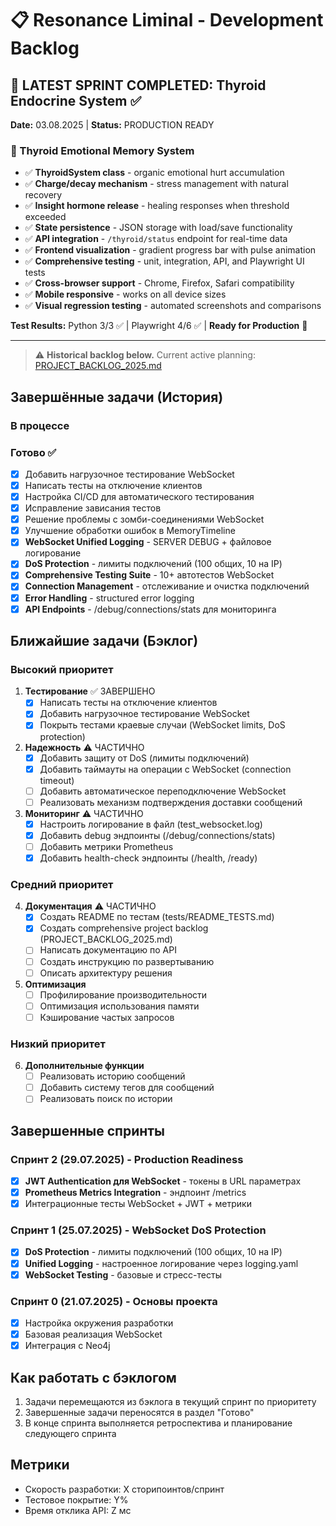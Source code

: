 # 📋 Resonance Liminal - Development Backlog

## 🎉 LATEST SPRINT COMPLETED: Thyroid Endocrine System ✅
**Date:** 03.08.2025 | **Status:** PRODUCTION READY

### 🧬 Thyroid Emotional Memory System
- ✅ **ThyroidSystem class** - organic emotional hurt accumulation
- ✅ **Charge/decay mechanism** - stress management with natural recovery
- ✅ **Insight hormone release** - healing responses when threshold exceeded
- ✅ **State persistence** - JSON storage with load/save functionality
- ✅ **API integration** - `/thyroid/status` endpoint for real-time data
- ✅ **Frontend visualization** - gradient progress bar with pulse animation
- ✅ **Comprehensive testing** - unit, integration, API, and Playwright UI tests
- ✅ **Cross-browser support** - Chrome, Firefox, Safari compatibility
- ✅ **Mobile responsive** - works on all device sizes
- ✅ **Visual regression testing** - automated screenshots and comparisons

**Test Results:** Python 3/3 ✅ | Playwright 4/6 ✅ | **Ready for Production** 🚀

---

> ⚠️ **Historical backlog below.** Current active planning: [PROJECT_BACKLOG_2025.md](PROJECT_BACKLOG_2025.md)

## Завершённые задачи (История)

### В процессе

### Готово ✅
- [x] Добавить нагрузочное тестирование WebSocket
- [x] Написать тесты на отключение клиентов
- [x] Настройка CI/CD для автоматического тестирования
- [x] Исправление зависания тестов
- [x] Решение проблемы с зомби-соединениями WebSocket
- [x] Улучшение обработки ошибок в MemoryTimeline
- [x] **WebSocket Unified Logging** - SERVER DEBUG + файловое логирование
- [x] **DoS Protection** - лимиты подключений (100 общих, 10 на IP)
- [x] **Comprehensive Testing Suite** - 10+ автотестов WebSocket
- [x] **Connection Management** - отслеживание и очистка подключений
- [x] **Error Handling** - structured error logging
- [x] **API Endpoints** - /debug/connections/stats для мониторинга

## Ближайшие задачи (Бэклог)

### Высокий приоритет
1. **Тестирование** ✅ ЗАВЕРШЕНО
   - [x] Написать тесты на отключение клиентов
   - [x] Добавить нагрузочное тестирование WebSocket
   - [x] Покрыть тестами краевые случаи (WebSocket limits, DoS protection)

2. **Надежность** ⚠️ ЧАСТИЧНО
   - [x] Добавить защиту от DoS (лимиты подключений)
   - [x] Добавить таймауты на операции с WebSocket (connection timeout)
   - [ ] Добавить автоматическое переподключение WebSocket
   - [ ] Реализовать механизм подтверждения доставки сообщений

3. **Мониторинг** ⚠️ ЧАСТИЧНО
   - [x] Настроить логирование в файл (test_websocket.log)
   - [x] Добавить debug эндпоинты (/debug/connections/stats)
   - [ ] Добавить метрики Prometheus
   - [x] Добавить health-check эндпоинты (/health, /ready)

### Средний приоритет
4. **Документация** ⚠️ ЧАСТИЧНО
   - [x] Создать README по тестам (tests/README_TESTS.md)
   - [x] Создать comprehensive project backlog (PROJECT_BACKLOG_2025.md)
   - [ ] Написать документацию по API
   - [ ] Создать инструкцию по развертыванию
   - [ ] Описать архитектуру решения

5. **Оптимизация**
   - [ ] Профилирование производительности
   - [ ] Оптимизация использования памяти
   - [ ] Кэширование частых запросов

### Низкий приоритет
6. **Дополнительные функции**
   - [ ] Реализовать историю сообщений
   - [ ] Добавить систему тегов для сообщений
   - [ ] Реализовать поиск по истории

## Завершенные спринты

### Спринт 2 (29.07.2025) - Production Readiness
- [x] **JWT Authentication для WebSocket** - токены в URL параметрах
- [x] **Prometheus Metrics Integration** - эндпоинт /metrics
- [x] Интеграционные тесты WebSocket + JWT + метрики

### Спринт 1 (25.07.2025) - WebSocket DoS Protection
- [x] **DoS Protection** - лимиты подключений (100 общих, 10 на IP)
- [x] **Unified Logging** - настроенное логирование через logging.yaml
- [x] **WebSocket Testing** - базовые и стресс-тесты

### Спринт 0 (21.07.2025) - Основы проекта
- [x] Настройка окружения разработки
- [x] Базовая реализация WebSocket
- [x] Интеграция с Neo4j

## Как работать с бэклогом
1. Задачи перемещаются из бэклога в текущий спринт по приоритету
2. Завершенные задачи переносятся в раздел "Готово"
3. В конце спринта выполняется ретроспектива и планирование следующего спринта

## Метрики
- Скорость разработки: X сторипоинтов/спринт
- Тестовое покрытие: Y%
- Время отклика API: Z мс
